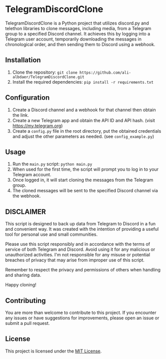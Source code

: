 # TelegramDiscordClone

TelegramDiscordClone is a Python project that utilizes discord.py and telethon libraries to clone messages, including media, from a Telegram group to a specified Discord channel. It achieves this by logging into a Telegram user account, temporarily downloading the messages in chronological order, and then sending them to Discord using a webhook.

## Installation

1. Clone the repository: `git clone https://github.com/ali-albdaer/TelegramDiscordClone.git`
2. Install the required dependencies: `pip install -r requirements.txt`

## Configuration

1. Create a Discord channel and a webhook for that channel then obtain the link.
2. Create a new Telegram app and obtain the API ID and API hash. (visit https://my.telegram.org)
3. Create a `config.py` file in the root directory, put the obtained credentials and adjust the other parameters as needed. (see `config_example.py`)

## Usage

1. Run the `main.py` script: `python main.py`
2. When used for the first time, the script will prompt you to log in to your Telegram account.
3. Once logged in, it will start cloning the messages from the Telegram group.
4. The cloned messages will be sent to the specified Discord channel via the webhook.

## DISCLAIMER

This script is designed to back up data from Telegram to Discord in a fun and convenient way. 
It was created with the intention of providing a useful tool for personal use and small communities.

Please use this script responsibly and in accordance with the terms of service of both Telegram and Discord.
Avoid using it for any malicious or unauthorized activities. I'm not responsible for any misuse
or potential breaches of privacy that may arise from improper use of this script.

Remember to respect the privacy and permissions of others when handling and sharing data.

Happy cloning!

## Contributing

You are more than welcome to contribute to this project. If you encounter any issues or have suggestions for improvements, please open an issue or submit a pull request.

## License

This project is licensed under the [MIT License](LICENSE).

